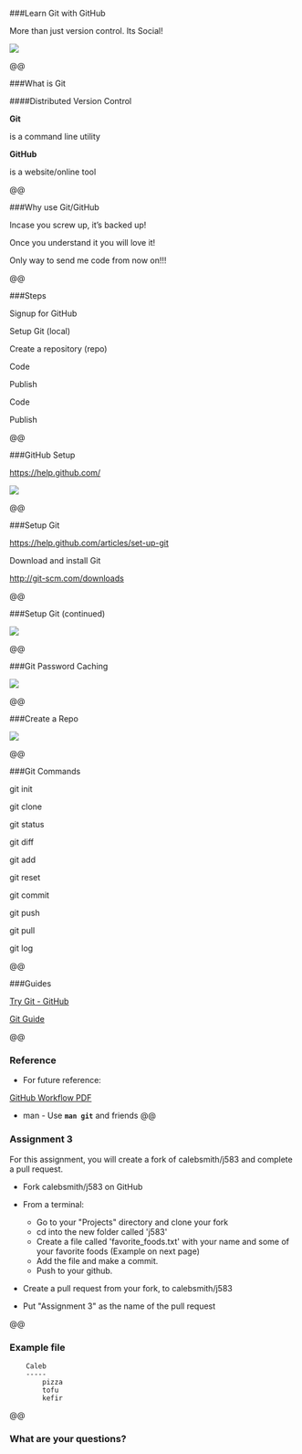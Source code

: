 ###Learn Git with GitHub

More than just version control. Its Social!

![](images/image1.png)

@@

###What is Git

####Distributed Version Control

**Git**

 is a command line utility

**GitHub**

 is a website/online tool

@@

###Why use Git/GitHub

Incase you screw up, it’s backed up!

Once you understand it you will love it!

Only way to send me code from now on!!!

@@

###Steps

Signup for GitHub

Setup Git (local)

Create a repository (repo)

Code

Publish

Code

Publish

@@

###GitHub Setup

https://help.github.com/

![](images/image2.png)

@@

###Setup Git

https://help.github.com/articles/set-up-git

Download and install Git

http://git-scm.com/downloads

@@

###Setup Git (continued)

![](images/image3.png)

@@

###Git Password Caching

![](images/image4.png)

@@

###Create a Repo

![](images/image5.png)

@@

###Git Commands

git init

git clone

git status

git diff

git add

git reset

git commit

git push

git pull

git log

@@

###Guides

[Try Git - GitHub](https://try.github.io/)

[Git Guide](http://rogerdudler.github.io/git-guide/)

@@

### Reference

* For future reference:

[GitHub Workflow PDF](/github_workflow.pdf)

* man - Use  **`man git`**  and friends
@@

### Assignment 3

For this assignment, you will create a fork of calebsmith/j583 and
complete a pull request.

* Fork calebsmith/j583 on GitHub

* From a terminal:
    * Go to your "Projects" directory and clone your fork
    * cd into the new folder called 'j583'
    * Create a file called 'favorite_foods.txt' with your name and some of
      your favorite foods (Example on next page)
    * Add the file and make a commit.
    * Push to your github.

* Create a pull request from your fork, to calebsmith/j583
* Put "Assignment 3" as the name of the pull request

@@

### Example file

```text
    Caleb
    -----
        pizza
        tofu
        kefir
```

@@

### What are your questions?
